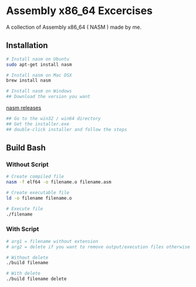 # Assembly x86_64 Excercises
A collection of Assembly x86_64 ( NASM ) made by me.

## Installation

``` bash
# Install nasm on Ubuntu
sudo apt-get install nasm

# Install nasm on Mac OSX
brew install nasm

# Install nasm on Windows
## Download the version you want

```

[nasm releases](https://www.nasm.us/pub/nasm/releasebuilds/)

```bash
## Go to the win32 / win64 directory
## Get the installer.exe
## double-click installer and follow the steps
```



## Build Bash

### Without Script

``` bash
# Create compiled file
nasm -f elf64 -o filename.o filename.asm

# Create executable file
ld -o filename filename.o

# Execute file
./filename
```



### With Script

```bash
# arg1 = filename without extension
# arg2 = delete if you want to remove output/execution files otherwise empty

# Without delete
./build filename

# With delete
./build filename delete


```